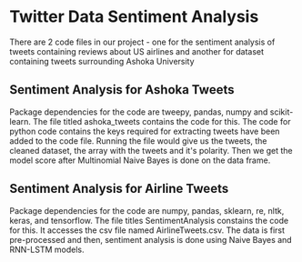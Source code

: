 # Twitter Data Sentiment Analysis

There are 2 code files in our project - one for the sentiment analysis of tweets containing reviews about US airlines and another for dataset containing tweets surrounding Ashoka University


## Sentiment Analysis for Ashoka Tweets
Package dependencies for the code are tweepy, pandas, numpy and scikit-learn. 
The file titled ashoka_tweets contains the code for this.
The code for python code contains the keys required for extracting tweets have been added to the code file. Running the file would give us the tweets, the cleaned dataset, the array with the tweets and it's polarity. Then we get the model score after Multinomial Naive Bayes is done on the data frame.

## Sentiment Analysis for Airline Tweets
Package dependencies for the code are numpy, pandas, sklearn, re, nltk, keras, and tensorflow. 
The file titles SentimentAnalysis constains the code for this. It accesses the csv file named AirlineTweets.csv. The data is first pre-processed and then, sentiment analysis is done using Naive Bayes and RNN-LSTM models.
